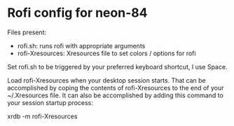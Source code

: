 # Rofi config for neon-84

Files present: 

* rofi.sh: runs rofi with appropriate arguments
* rofi-Xresources: Xresources file to set colors / options for rofi

Set rofi.sh to be triggered by your preferred keyboard shortcut,
I use <Alt>Space.  

Load rofi-Xresources when your desktop session starts.  That can be
accomplished by coping the contents of rofi-Xresources to the end of
your ~/.Xresources file. It can also be accomplished by adding this 
command to your session startup process:

   xrdb -m rofi-Xresources  


